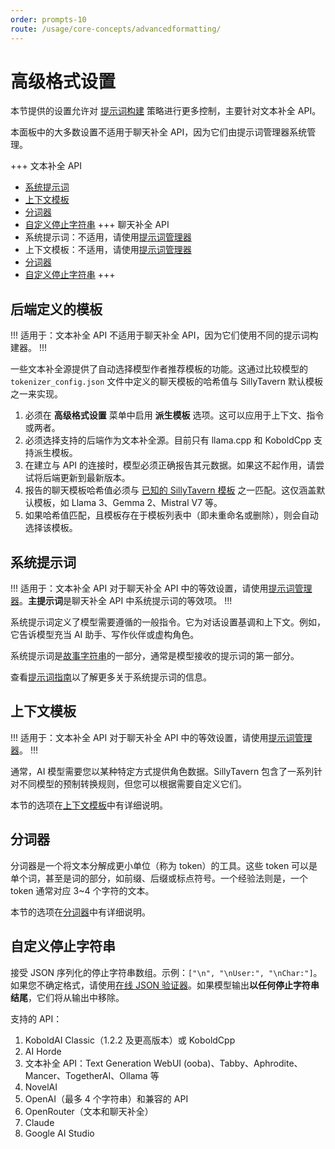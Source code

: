 ```yaml
---
order: prompts-10
route: /usage/core-concepts/advancedformatting/
---
```


# 高级格式设置

本节提供的设置允许对 [提示词构建](prompts.md) 策略进行更多控制，主要针对文本补全 API。

本面板中的大多数设置不适用于聊天补全 API，因为它们由提示词管理器系统管理。

+++ 文本补全 API
* [系统提示词](#系统提示词)
* [上下文模板](#上下文模板)
* [分词器](#分词器)
* [自定义停止字符串](#自定义停止字符串)
+++ 聊天补全 API
* 系统提示词：不适用，请使用[提示词管理器](prompt-manager.md)
* 上下文模板：不适用，请使用[提示词管理器](prompt-manager.md)
* [分词器](#分词器)
* [自定义停止字符串](#自定义停止字符串)
+++

## 后端定义的模板

!!! 适用于：文本补全 API
不适用于聊天补全 API，因为它们使用不同的提示词构建器。
!!!

一些文本补全源提供了自动选择模型作者推荐模板的功能。这通过比较模型的 `tokenizer_config.json` 文件中定义的聊天模板的哈希值与 SillyTavern 默认模板之一来实现。

1. 必须在 **<i class="fa-solid fa-font"></i> 高级格式设置** 菜单中启用 **<i class="fa-solid fa-bolt"></i> 派生模板** 选项。这可以应用于上下文、指令或两者。
2. 必须选择支持的后端作为文本补全源。目前只有 llama.cpp 和 KoboldCpp 支持派生模板。
3. 在建立与 API 的连接时，模型必须正确报告其元数据。如果这不起作用，请尝试将后端更新到最新版本。
4. 报告的聊天模板哈希值必须与 [已知的 SillyTavern 模板](https://github.com/SillyTavern/SillyTavern/blob/release/public/scripts/chat-templates.js) 之一匹配。这仅涵盖默认模板，如 Llama 3、Gemma 2、Mistral V7 等。
5. 如果哈希值匹配，且模板存在于模板列表中（即未重命名或删除），则会自动选择该模板。

## 系统提示词

!!! 适用于：文本补全 API
对于聊天补全 API 中的等效设置，请使用[提示词管理器](prompt-manager.md)。**主提示词**是聊天补全 API 中系统提示词的等效项。
!!!

系统提示词定义了模型需要遵循的一般指令。它为对话设置基调和上下文。例如，它告诉模型充当 AI 助手、写作伙伴或虚构角色。

系统提示词是[故事字符串](context-template.md#故事字符串)的一部分，通常是模型接收的提示词的第一部分。

查看[提示词指南](prompts.md#主提示词系统提示词)以了解更多关于系统提示词的信息。

## 上下文模板

!!! 适用于：文本补全 API
对于聊天补全 API 中的等效设置，请使用[提示词管理器](prompt-manager.md)。
!!!

通常，AI 模型需要您以某种特定方式提供角色数据。SillyTavern 包含了一系列针对不同模型的预制转换规则，但您可以根据需要自定义它们。

本节的选项在[上下文模板](context-template.md)中有详细说明。

## 分词器

分词器是一个将文本分解成更小单位（称为 token）的工具。这些 token 可以是单个词，甚至是词的部分，如前缀、后缀或标点符号。一个经验法则是，一个 token 通常对应 3~4 个字符的文本。

本节的选项在[分词器](tokenizer.md)中有详细说明。

## 自定义停止字符串

接受 JSON 序列化的停止字符串数组。示例：`["\n", "\nUser:", "\nChar:"]`。如果您不确定格式，请使用[在线 JSON 验证器](https://jsonlint.com/)。如果模型输出**以任何停止字符串结尾**，它们将从输出中移除。

支持的 API：

1. KoboldAI Classic（1.2.2 及更高版本）或 KoboldCpp
2. AI Horde
3. 文本补全 API：Text Generation WebUI (ooba)、Tabby、Aphrodite、Mancer、TogetherAI、Ollama 等
4. NovelAI
5. OpenAI（最多 4 个字符串）和兼容的 API
6. OpenRouter（文本和聊天补全）
7. Claude
8. Google AI Studio
